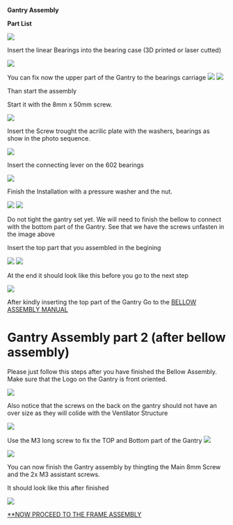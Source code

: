 
**Gantry Assembly**

**Part List**

![](images/gantry12.23.42.jpeg)

Insert the linear Bearings into the bearing case (3D printed or laser cutted)

![](images/gantry12.23.32.jpeg)

You can fix now the upper part of the Gantry to the bearings carriage
![](images/gantry12.23.13.jpeg)
![](images/gantry12.23.23.jpeg)

Than start the assembly

Start it with the 8mm x 50mm screw.

![](images/gantry12.29.23.jpeg)

Insert the Screw trought the acrilic plate with the washers, bearings as show in the photo sequence.

![](images/gantry12.32.18.jpeg)

Insert the connecting lever on the 602 bearings

![](images/gantry12.33.39.jpeg)

Finish the Installation with a pressure washer and the nut. 

![](images/gantry12.32.37.jpeg)
![](images/gantry12.32.52.jpeg)

Do not tight the gantry set yet. We will need to finish the bellow to connect with the bottom part of the Gantry. See that we have the screws unfasten in the image above

Insert the top part that you assembled in the begining

![](images/gantry12.33.10.jpeg)
![](images/gantry12.33.34.jpeg)

At the end it should look like this before you go to the next step

![](images/gantry12.35.22.jpeg)

After kindly inserting the top part of the Gantry Go to the [BELLOW ASSEMBLY MANUAL](../BellowAssembly/BellowAssembly.md)

# Gantry Assembly part 2 (after bellow assembly)

Please just follow this steps after you have finished the Bellow Assembly. Make sure that the Logo on the Gantry is front oriented.

![](images/WhatsApp%20Image%202020-04-19%20at%2016.16.25.jpeg)

Also notice that the screws on the back on the gantry should not have an over size as they will colide with the Ventilator Structure

![](images/WhatsApp%20Image%202020-04-19%20at%2016.16.34.jpeg)

Use the M3 long screw to fix the TOP and Bottom part of the Gantry
![](images/WhatsApp%20Image%202020-04-19%20at%2016.17.02%20(1).jpeg)

![](images/WhatsApp%20Image%202020-04-19%20at%2016.20.49.jpeg)

You can now finish the Gantry assembly by thingting the Main 8mm Screw and the 2x M3 assistant screws. 

It should look like this after finished


![](images/WhatsApp%20Image%202020-04-19%20at%2016.23.56.jpeg)

[**NOW PROCEED TO THE FRAME ASSEMBLY](../Frame/FrameAssembly.md)
